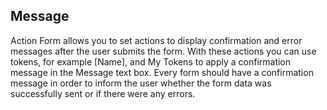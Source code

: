 ## Message

Action Form allows you to set actions to display confirmation and error messages after the user submits the form. With these actions you can use tokens, for example \[Name\], and My Tokens to apply a confirmation message in the Message text box. Every form should have a confirmation message in order to inform the user whether the form data was successfully sent or if there were any errors.

## 



